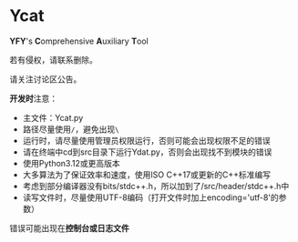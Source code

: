 # Ycat
**YFY**'s **C**omprehensive **A**uxiliary **T**ool

若有侵权，请联系删除。

请关注讨论区公告。

**开发时**注意：
- 主文件：Ycat.py
- 路径尽量使用`/`，避免出现`\`
- 运行时，请尽量使用管理员权限运行，否则可能会出现权限不足的错误
- 请在终端中cd到src目录下运行Ydat.py，否则会出现找不到模块的错误
- 使用Python3.12或更高版本
- 大多算法为了保证效率和速度，使用ISO C++17或更新的C++标准编写
- 考虑到部分编译器没有bits/stdc++.h，所以加到了/src/header/stdc++.h中
- 读写文件时，尽量使用UTF-8编码（打开文件时加上encoding='utf-8'的参数）



错误可能出现在**控制台或日志文件**
